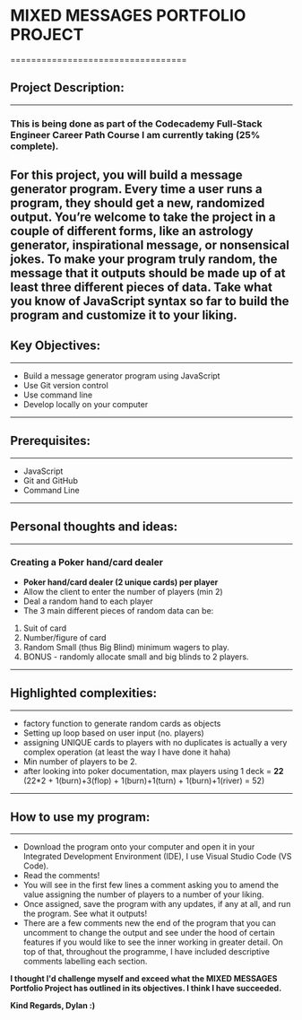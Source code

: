 # MIXED MESSAGES PORTFOLIO PROJECT
==================================
## Project Description:
------------------------
### This is being done as part of the Codecademy Full-Stack Engineer Career Path Course I am currently taking (25% complete).

For this project, you will build a message generator program. Every time a user runs a program, they should get a new, randomized output. You’re welcome to take the project in a couple of different forms, like an astrology generator, inspirational message, or nonsensical jokes. To make your program truly random, the message that it outputs should be made up of at least three different pieces of data. Take what you know of JavaScript syntax so far to build the program and customize it to your liking.
------------------------------------------------------------------------------------------------------
## Key Objectives:
------------------------------------------------------
+ Build a message generator program using JavaScript
+ Use Git version control
+ Use command line
+ Develop locally on your computer
------------------------------------------------------
## Prerequisites:
--------------------
+ JavaScript
+ Git and GitHub
+ Command Line
-------------------------------
## Personal thoughts and ideas:
-------------------------------
### Creating a Poker hand/card dealer
+ **Poker hand/card dealer (2 unique cards) per player**
+ Allow the client to enter the number of players (min 2)
+ Deal a random hand to each player
+ The 3 main different pieces of random data can be:
1. Suit of card
2. Number/figure of card
3. Random Small (thus Big Blind) minimum wagers to play.
4. BONUS - randomly allocate small and big blinds to 2 players.
-------------------------------
## Highlighted complexities:
-------------------------------
+ factory function to generate random cards as objects
+ Setting up loop based on user input (no. players)
+ assigning UNIQUE cards to players with no duplicates is actually a very complex operation (at least the way I have done it haha)
+ Min number of players to be 2.
+ after looking into poker documentation, max players using 1 deck = **22** (22*2 + 1(burn)+3(flop) + 1(burn)+1(turn) + 1(burn)+1(river) = 52)
-------------------------------
## How to use my program:
-------------------------------
+ Download the program onto your computer and open it in your Integrated Development Environment (IDE), I use Visual Studio Code (VS Code).
+ Read the comments!
+ You will see in the first few lines a comment asking you to amend the value assigning the number of players to a number of your liking.
+ Once assigned, save the program with any updates, if any at all, and run the program. See what it outputs!
+ There are a few comments new the end of the program that you can uncomment to change the output and see under the hood of certain features if you would like to see the inner working in greater detail. On top of that, throughout the programme, I have included descriptive comments labelling each section.

**I thought I'd challenge myself and exceed what the MIXED MESSAGES Portfolio Project has outlined in its objectives. I think I have succeeded.**

**Kind Regards, Dylan :)**
